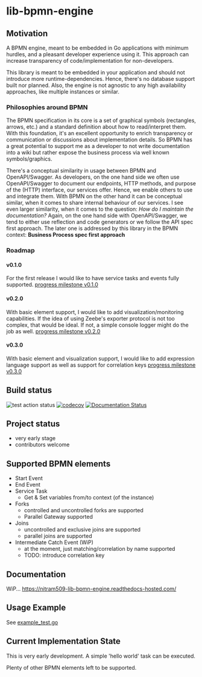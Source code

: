 # lib-bpmn-engine

## Motivation

A BPMN engine, meant to be embedded in Go applications with minimum hurdles,
and a pleasant developer experience using it.
This approach can increase transparency of code/implementation for non-developers.

This library is meant to be embedded in your application and should not introduce more runtime-dependencies.
Hence, there's no database support built nor planned.
Also, the engine is not agnostic to any high availability approaches, like multiple instances or similar.

### Philosophies around BPMN

The BPMN specification in its core is a set of graphical symbols (rectangles, arrows, etc.)
and a standard definition about how to read/interpret them.
With this foundation, it's an excellent opportunity to enrich transparency or communication or discussions 
about implementation details. So BPMN has a great potential to support me as a developer to not write
documentation into a wiki but rather expose the business process via well known symbols/graphics.

There's a conceptual similarity in usage between BPMN and OpenAPI/Swagger.
As developers, on the one hand side we often use OpenAPI/Swagger to document our endpoints, HTTP methods, and purpose
of the (HTTP) interface, our services offer. Hence, we enable others to use and integrate them.
With BPMN on the other hand it can be conceptual similar, when it comes to share internal behaviour of our services.
I see even larger similarity, when it comes to the question: *How do I maintain the documentation?*
Again, on the one hand side with OpenAPI/Swagger, we tend to either use reflection and code generators
or we follow the API spec first approach.
The later one is addressed by this library in the BPMN context: **Business Process spec first approach**

### Roadmap

#### v0.1.0
For the first release I would like to have service tasks and events fully supported.
[progress milestone v0.1.0](///github.com/nitram509/lib-bpmn-engine/issues?q=is%3Aopen+is%3Aissue+milestone%3Av0.1.0)

#### v0.2.0
With basic element support, I would like to add visualization/monitoring capabilities.
If the idea of using Zeebe's exporter protocol is not too complex, that would be ideal.
If not, a simple console logger might do the job as well.
[progress milestone v0.2.0](///github.com/nitram509/lib-bpmn-engine/issues?q=is%3Aopen+is%3Aissue+milestone%3Av0.2.0)

#### v0.3.0
With basic element and visualization support, I would like to add expression language support as well as support for correlation keys
[progress milestone v0.3.0](///github.com/nitram509/lib-bpmn-engine/issues?q=is%3Aopen+is%3Aissue+milestone%3Av0.3.0)


## Build status

![test action status](https://github.com/nitram509/lib-bpmn-engine/actions/workflows/github-action-go-test.yml/badge.svg)
[![codecov](https://codecov.io/gh/nitram509/lib-bpmn-engine/branch/main/graph/badge.svg?token=J5J6SQ0TPJ)](https://codecov.io/gh/nitram509/lib-bpmn-engine)
[![Documentation Status](https://readthedocs.com/projects/nitram509-lib-bpmn-engine/badge/?version=latest)](https://nitram509-lib-bpmn-engine.readthedocs-hosted.com/en/latest/?badge=latest)

## Project status

* very early stage
* contributors welcome

## Supported BPMN elements
* Start Event
* End Event 
* Service Task
  * Get & Set variables from/to context (of the instance)
* Forks
  * controlled and uncontrolled forks are supported
  * Parallel Gateway supported
* Joins
  * uncontrolled and exclusive joins are supported
  * parallel joins are supported
* Intermediate Catch Event (WiP)
  * at the moment, just matching/correlation by name supported
  * TODO: introduce correlation key


## Documentation

WiP...
https://nitram509-lib-bpmn-engine.readthedocs-hosted.com/

## Usage Example

See [example_test.go](./example/example_test.go)

## Current Implementation State

This is very early development.
A simple 'hello world' task can be executed.

Plenty of other BPMN elements left to be supported.
